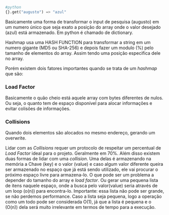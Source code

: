 ```Python
#python
{}.get("augusto") => "azul"
```
Basicamente uma forma de transformar o input de pesquisa (augusto) em um numero único que seja exato a posição do array onde o valor desejado (azul) está armazenado.
Em python é chamado de dictionary.

Hashmap usa uma HASH FUNCTION para transformar a string em um numero gigante (MD5 ou SHA-256) e depois fazer um modulo (%) pelo tamanho de elementos do array. Assim tendo uma posição especifica dele no array.

Porém existem dois fatores importantes quando se trata de um *hashmap* que são:

### Load Factor
Basicamente o quão cheio está aquele array com bytes diferentes de nulos. Ou seja, o quanto tem de espaço disponível para alocar informações e evitar colisões de informações.

### Collisions
Quando dois elementos são alocados no mesmo endereço, gerando um overwrite.

Lidar com as *Collisions* requer um protocolo de respeitar um percentual de *Load Factor* ideal para o projeto. Geralmente em 70%. Além disso existem duas formas de lidar com uma *collision*. Uma delas é armazenando na memória a Chave (key) e o valor (value) e caso algum valor diferente queira ser armazenado no espaço que já está sendo utilizado, ele vai procurar o próximo espaço livre para armazena-lo.
O que pode ser um problema a depender do tamanho do array e *load factor*.
Ou gerar uma pequena lista de itens naquele espaço, onde a busca pelo valor(value) seria através de um loop (o(n)) para encontra-lo.
Importante: essa lista não pode ser grande, se não perdemos performance. Caso a lista seja pequena, logo a operação como um todo pode ser considerada O(1), já que a lista é pequena e o (O(n)) dela será muito irrelevante em termos de tempo para a execução.